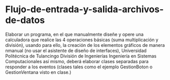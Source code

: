 # Flujo-de-entrada-y-salida-archivos-de-datos
Elaborar un programa, en el que manualmente diseñe y opere una calculadora que realice las 4 operaciones básicas (suma multiplicación y división), usando para ello, la creación de los elementos gráficos de manera nmanual (no usar el asistente de diseño de interfaces),  Universidad Politécnica de Tulancingo  División de Ingenierías  Ingeniería en Sistemas Computacionales  así mismo, deberá elaborar clases separadas para responder a los eventos (clases tales como el ejemplo GestionBoton o GestionVentana visto en clase.)

